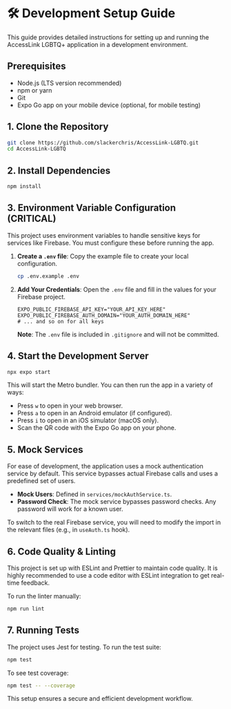 # 🛠️ Development Setup Guide

This guide provides detailed instructions for setting up and running the AccessLink LGBTQ+ application in a development environment.

## Prerequisites
- Node.js (LTS version recommended)
- npm or yarn
- Git
- Expo Go app on your mobile device (optional, for mobile testing)

## 1. Clone the Repository
```bash
git clone https://github.com/slackerchris/AccessLink-LGBTQ.git
cd AccessLink-LGBTQ
```

## 2. Install Dependencies
```bash
npm install
```

## 3. Environment Variable Configuration (CRITICAL)
This project uses environment variables to handle sensitive keys for services like Firebase. You must configure these before running the app.

1.  **Create a `.env` file**: Copy the example file to create your local configuration.
    ```bash
    cp .env.example .env
    ```

2.  **Add Your Credentials**: Open the `.env` file and fill in the values for your Firebase project.
    ```
    EXPO_PUBLIC_FIREBASE_API_KEY="YOUR_API_KEY_HERE"
    EXPO_PUBLIC_FIREBASE_AUTH_DOMAIN="YOUR_AUTH_DOMAIN_HERE"
    # ... and so on for all keys
    ```
    **Note**: The `.env` file is included in `.gitignore` and will not be committed.

## 4. Start the Development Server
```bash
npx expo start
```
This will start the Metro bundler. You can then run the app in a variety of ways:
- Press `w` to open in your web browser.
- Press `a` to open in an Android emulator (if configured).
- Press `i` to open in an iOS simulator (macOS only).
- Scan the QR code with the Expo Go app on your phone.

## 5. Mock Services
For ease of development, the application uses a mock authentication service by default. This service bypasses actual Firebase calls and uses a predefined set of users.

- **Mock Users**: Defined in `services/mockAuthService.ts`.
- **Password Check**: The mock service bypasses password checks. Any password will work for a known user.

To switch to the real Firebase service, you will need to modify the import in the relevant files (e.g., in `useAuth.ts` hook).

## 6. Code Quality & Linting
This project is set up with ESLint and Prettier to maintain code quality. It is highly recommended to use a code editor with ESLint integration to get real-time feedback.

To run the linter manually:
```bash
npm run lint
```

## 7. Running Tests
The project uses Jest for testing. To run the test suite:
```bash
npm test
```
To see test coverage:
```bash
npm test -- --coverage
```

This setup ensures a secure and efficient development workflow.
